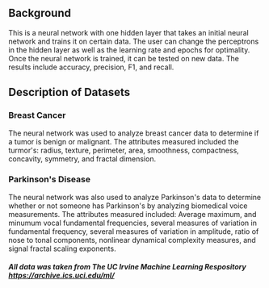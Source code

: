 ## **Background** 
This is a neural network with one hidden layer that takes an initial neural network and trains it on certain data.
The user can change the perceptrons in the hidden layer as well as the learning rate and epochs for optimality. 
Once the neural network is trained, it can be tested on new data.
The results include accuracy, precision, F1, and recall.

## **Description of Datasets**

### **Breast Cancer**
The neural network was used to analyze breast cancer data to determine if a tumor is benign or malignant. 
The attributes measured included the turmor's: radius, texture, perimeter, area, smoothness, compactness, concavity,
symmetry, and fractal dimension.

### **Parkinson's Disease**
The neural network was also used to analyze Parkinson's data to determine whether or not someone has Parkinson's by analyzing
biomedical voice measurements. The attributes measured included: Average maximum, and minumum vocal fundamental frequencies,
several measures of variation in fundamental frequency, several measures of variation in amplitude, ratio of nose to tonal
components, nonlinear dynamical complexity measures, and signal fractal scaling exponents.

##### **_All data was taken from The UC Irvine Machine Learning Respository https://archive.ics.uci.edu/ml/_**
